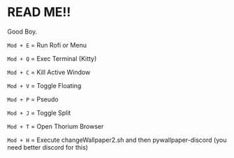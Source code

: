 # READ ME!!
Good Boy.

```Mod + E``` = Run Rofi or Menu 

```Mod + Q``` = Exec Terminal (Kitty)

```Mod + C``` = Kill Active Window

```Mod + V``` = Toggle Floating

```Mod + P``` = Pseudo

```Mod + J``` = Toggle Split

```Mod + T``` = Open Thorium Browser

```Mod + H``` = Execute changeWallpaper2.sh and then pywallpaper-discord (you need better discord for this)
